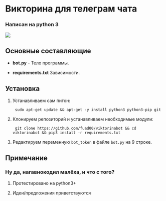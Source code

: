 
# Викторина для телеграм чата

### Написан на python 3


![](https://komarev.com/ghpvc/?username=acubot&color=blue)

## Основные составляющие

- **bot.py** - 
 Тело программы.

- **requirements.txt**
  Зависимости.

 ## Установка
1. Устанавливаем сам питон:

		sudo apt-get update && apt-get -y install python3 python3-pip git

2. Клонируем репозиторий и устанавливаем необходимые модули:
	
	    git clone https://github.com/fuad00/viktorinabot && cd viktorinabot && pip3 install -r requirements.txt
	
3. Редактируем переменную `bot_token` в файле `bot.py` на 9 строке.


## Примечание

### Ну да, нагавнокодил малёха, и что с того? 

1. Протестировано на python3+

2. Идеи/предложения приветствуются
